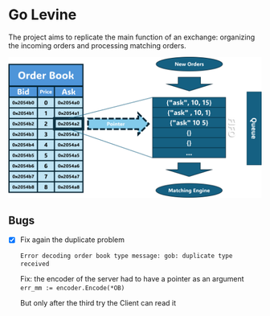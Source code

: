 # Go Levine

The project aims to replicate the main function of an exchange: organizing the incoming orders and processing matching orders.

![1707598960074](image/README/1707598960074.png)

## Bugs

* [X] Fix again the duplicate problem

  ```
  Error decoding order book type message: gob: duplicate type received
  ```

  Fix: the encoder of the server had to have a pointer as an argument
  `err_mm := encoder.Encode(*OB)`

  But only after the third try the Client can read it
